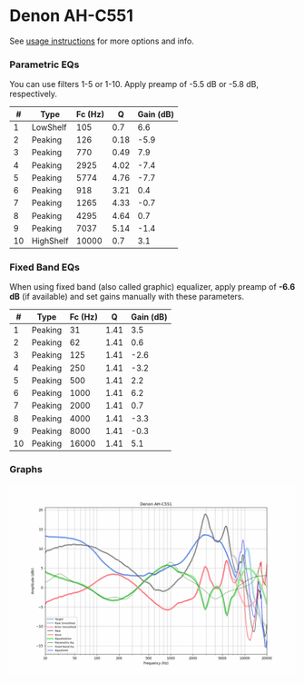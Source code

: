 # Denon AH-C551
See [usage instructions](https://github.com/jaakkopasanen/AutoEq#usage) for more options and info.

### Parametric EQs
You can use filters 1-5 or 1-10. Apply preamp of -5.5 dB or -5.8 dB, respectively.

|   # | Type      |   Fc (Hz) |    Q |   Gain (dB) |
|-----|-----------|-----------|------|-------------|
|   1 | LowShelf  |       105 | 0.7  |         6.6 |
|   2 | Peaking   |       126 | 0.18 |        -5.9 |
|   3 | Peaking   |       770 | 0.49 |         7.9 |
|   4 | Peaking   |      2925 | 4.02 |        -7.4 |
|   5 | Peaking   |      5774 | 4.76 |        -7.7 |
|   6 | Peaking   |       918 | 3.21 |         0.4 |
|   7 | Peaking   |      1265 | 4.33 |        -0.7 |
|   8 | Peaking   |      4295 | 4.64 |         0.7 |
|   9 | Peaking   |      7037 | 5.14 |        -1.4 |
|  10 | HighShelf |     10000 | 0.7  |         3.1 |

### Fixed Band EQs
When using fixed band (also called graphic) equalizer, apply preamp of **-6.6 dB** (if available) and set gains manually with these parameters.

|   # | Type    |   Fc (Hz) |    Q |   Gain (dB) |
|-----|---------|-----------|------|-------------|
|   1 | Peaking |        31 | 1.41 |         3.5 |
|   2 | Peaking |        62 | 1.41 |         0.6 |
|   3 | Peaking |       125 | 1.41 |        -2.6 |
|   4 | Peaking |       250 | 1.41 |        -3.2 |
|   5 | Peaking |       500 | 1.41 |         2.2 |
|   6 | Peaking |      1000 | 1.41 |         6.2 |
|   7 | Peaking |      2000 | 1.41 |         0.7 |
|   8 | Peaking |      4000 | 1.41 |        -3.3 |
|   9 | Peaking |      8000 | 1.41 |        -0.3 |
|  10 | Peaking |     16000 | 1.41 |         5.1 |

### Graphs
![](./Denon%20AH-C551.png)
